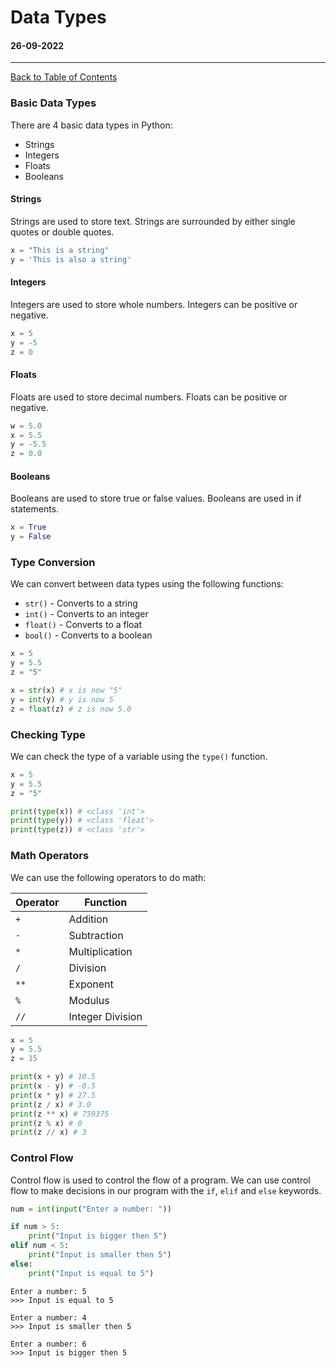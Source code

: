 # Data Types

#### 26-09-2022

---

[Back to Table of Contents](/README.md)

### Basic Data Types

There are 4 basic data types in Python:

-   Strings
-   Integers
-   Floats
-   Booleans

#### Strings

Strings are used to store text. Strings are surrounded by either single quotes or double quotes.

```py
x = "This is a string"
y = 'This is also a string'
```

#### Integers

Integers are used to store whole numbers. Integers can be positive or negative.

```py
x = 5
y = -5
z = 0
```

#### Floats

Floats are used to store decimal numbers. Floats can be positive or negative.

```py
w = 5.0
x = 5.5
y = -5.5
z = 0.0
```

#### Booleans

Booleans are used to store true or false values. Booleans are used in if statements.

```py
x = True
y = False
```

### Type Conversion

We can convert between data types using the following functions:

-   `str()` - Converts to a string
-   `int()` - Converts to an integer
-   `float()` - Converts to a float
-   `bool()` - Converts to a boolean

```py
x = 5
y = 5.5
z = "5"

x = str(x) # x is now "5"
y = int(y) # y is now 5
z = float(z) # z is now 5.0
```

### Checking Type

We can check the type of a variable using the `type()` function.

```py
x = 5
y = 5.5
z = "5"

print(type(x)) # <class 'int'>
print(type(y)) # <class 'float'>
print(type(z)) # <class 'str'>
```

### Math Operators

We can use the following operators to do math:

| Operator | Function         |
| -------- | ---------------- |
| `+`      | Addition         |
| `-`      | Subtraction      |
| `*`      | Multiplication   |
| `/`      | Division         |
| `**`     | Exponent         |
| `%`      | Modulus          |
| `//`     | Integer Division |

```py
x = 5
y = 5.5
z = 15

print(x + y) # 10.5
print(x - y) # -0.5
print(x * y) # 27.5
print(z / x) # 3.0
print(z ** x) # 759375
print(z % x) # 0
print(z // x) # 3
```

### Control Flow

Control flow is used to control the flow of a program. We can use control flow to make decisions in our program with the `if`, `elif` and `else` keywords.

```py
num = int(input("Enter a number: "))

if num > 5:
    print("Input is bigger then 5")
elif num < 5:
    print("Input is smaller then 5")
else:
    print("Input is equal to 5")
```

```
Enter a number: 5
>>> Input is equal to 5
```

```
Enter a number: 4
>>> Input is smaller then 5
```

```
Enter a number: 6
>>> Input is bigger then 5
```

